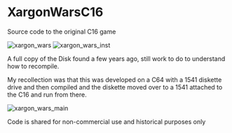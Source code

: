 # XargonWarsC16
Source code to the original C16 game

![xargon_wars](https://github.com/anthonyjclarke/XargonWarsC16/assets/9491428/de76b0d0-dc1b-45a5-b553-e36899985cf7)
![xargon_wars_inst](https://github.com/anthonyjclarke/XargonWarsC16/assets/9491428/ffe3c4ac-a537-48e3-87da-80e5b2dc82c2)

A full copy of the Disk found a few years ago, still work to do to understand how to recompile.

My recollection was that this was developed on a C64 with a 1541 diskette drive and then compiled and the diskette moved over to a 1541 attached to the C16 and run from there.

![xargon_wars_main](https://github.com/anthonyjclarke/XargonWarsC16/assets/9491428/ab2d0179-f8a4-49a8-a8dd-d72131631ecf)

Code is shared for non-commercial use and historical purposes only
